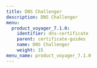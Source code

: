 ```yaml
---
title: DNS Challenger
description: DNS Challenger
menu:
  product_voyager_7.1.0:
    identifier: dns-certificate
    parent: certificate-guides
    name: DNS Challenger
    weight: 15
menu_name: product_voyager_7.1.0
---
```


